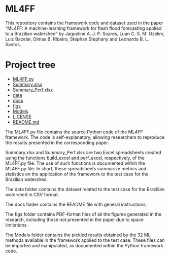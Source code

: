# ML4FF

This repository contains the framework code and dataset used in the paper “ML4FF: A machine-learning framework for flash flood forecasting applied to a Brazilian watershed” by Jaqueline A. J. P. Soares, Luan C. S. M. Ozelim, Luiz Bacelar, Dimas B. Ribeiro, Stephan Stephany and Leonardo B. L. Santos.

# Project tree

 * [ML4FF.py](/../../blob/main/ML4FF.py)
 * [Summary.xlsx](/../../blob/main/Summary.xlsx)
 * [Summary_Perf.xlsx](/../../blob/main/Summary_Perf.xlsx)
 * [data](/../../tree/main/data)
 * [docs](/../../tree/main/docs)
 * [figs](/../../tree/main/figs)
 * [Models](/../../tree/main/Models)
 * [LICENSE](/../../blob/main/LICENSE)
 * [README.md](/../../blob/main/docs/README.md)

The ML4FF.py file contains the source Python code of the ML4FF framework. The code is self-explanatory, allowing researchers to reproduce the results presented in the corresponding paper.

Summary.xlsx and Summary_Perf.xlsx are two Excel spreadsheets created using the functions build_excel and perf_excel, respectively, of the ML4FF.py file. The use of such functions is documented within the ML4FF.py file. In short, these spreadsheets summarize metrics and statistics on the application of the framework to the test case for the Brazilian watershed. 

The data folder contains the dataset related to the test case for the Brazilian watershed in CSV format.

The docs folder contains the README file with general instructions.

The figs folder contains PDF-format files of all the figures generated in the research, including those not presented in the paper due to space limitations.

The Models folder contains the pickled results obtained by the 32 ML methods available in the framework applied to the test case. These files can be imported and manipulated, as documented within the Python framework code.
